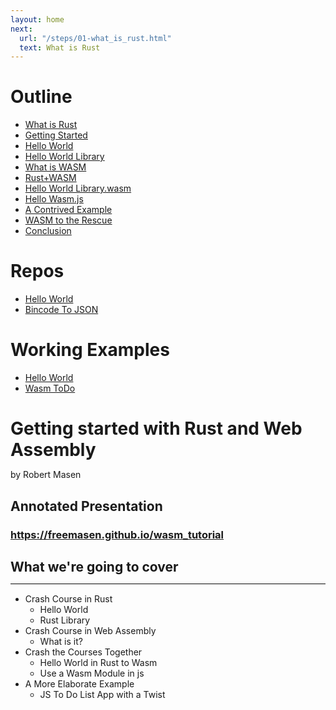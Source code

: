 ```yaml
---
layout: home
next: 
  url: "/steps/01-what_is_rust.html"
  text: What is Rust
---
```

<div class="explain">
<h1>Outline</h1>
<ul>
<li>
<a href="{{"/steps/01-what_is_rust.html" | relative_url}}">What is Rust</a>
</li>
<li>
<a href="{{"/steps/02-getting-started.html" | relative_url}}">Getting Started</a>
</li>
<li>
<a href="{{"/steps/03-hello-world.html" | relative_url}}">Hello World</a>
</li>
<li>
<a href="{{"/steps/04-hello-world-library.html" | relative_url}}">Hello World Library</a>
</li>
<li>
<a href="{{"/steps/05-what-is-wasm.html" | relative_url}}">What is WASM</a>
</li>
<li>
<a href="{{"/steps/06-rust+wasm.html" | relative_url}}">Rust+WASM</a>
</li>
<li>
<a href="{{"/steps/07-hw.wasm.html" | relative_url}}">Hello World Library.wasm</a>
</li>
<li>
<a href="{{"/steps/08-hw.js.html" | relative_url}}">Hello Wasm.js</a>
</li>
<li>
<a href="{{"/steps/09-contrived-example.html" | relative_url}}">A Contrived Example</a>
</li>
<li>
<a href="{{"/steps/10-rescue.html" | relative_url}}">WASM to the Rescue</a>
</li>
<li>
<a href="{{"/steps/11-conclusion.html" | relative_url}}">Conclusion</a>
</li>
</ul>
</div>

<div class="explain">
<h1>Repos</h1>
<ul>
<li>
<a href="https://github.com/freemasen/wasm_hw">Hello World</a>
</li>
<li>
<a href="https://github.com/freemasen/wasm_tutorial">Bincode To JSON</a>
</li>
</ul>
<h1>Working Examples</h1>
<ul>
<li>
<a href="{{"/steps/08.1-live-hw.html" | relative_url}}">Hello World</a>
</li>
<li>
<a href="https://todo-wasm.herokuapp.com">Wasm ToDo</a>
</li>
</ul>
</div>

<div class="presenting">
<h1 style="margin-bottom: 0">Getting started with Rust and Web Assembly</h1>
<p>by Robert Masen</p>
<h2 style="margin-bottom: 0;">Annotated Presentation</h2>
<h3><a href="https://freemasen.github.io/wasm_tutorial">https://freemasen.github.io/wasm_tutorial</a></h3>
<h2 style="margin-bottom: 0;">What we're going to cover</h2>
<hr style="border: 0;border-bottom:1px solid #e8e8e8" />
<ul>
<li>Crash Course in Rust
    <ul>
        <li>Hello World</li>
        <li>Rust Library</li>
    </ul>
</li>
<li>Crash Course in Web Assembly
    <ul>
        <li>What is it?</li>
    </ul>
</li>
<li>Crash the Courses Together
    <ul>
        <li>Hello World in Rust to Wasm</li>
        <li>Use a Wasm Module in js</li>
    </ul>
</li>
<li>A More Elaborate Example
    <ul>
        <li>JS To Do List App with a Twist</li>
    </ul>
</li>
</ul>
</div>